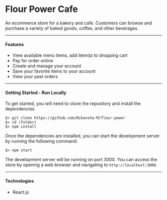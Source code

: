 # Flour Power Cafe
An ecommerce store for a bakery and cafe. Customers can browse and purchase a variety of baked goods, coffee, and other beverages.

***

#### Features
- View available menu items, add item(s) to shopping cart
- Pay for order online
- Create and manage your account
- Save your favorite items to your account
- View your past orders

***

#### Getting Started - Run Locally
To get started, you will need to clone the repository and install the dependencies.

```
$> git clone https://github.com/Nikansha-M/flour-power
$> cd (folder)
$> npm install
```
Once the dependencies are installed, you can start the development server by running the following command:
```
$> npm start
```
The development server will be running on port 3000. You can access the store by opening a web browser and navigating to ``http://localhost:3000``.

***

#### Technologies
- React.js
